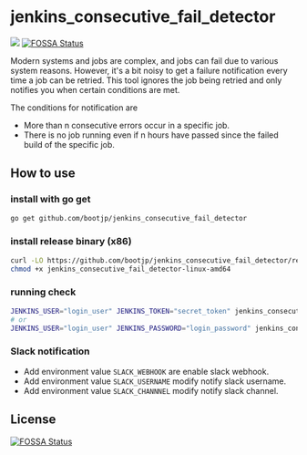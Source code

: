 

# jenkins_consecutive_fail_detector
<a href="https://codeclimate.com/github/bootjp/jenkins_consecutive_fail_detector/maintainability"><img src="https://api.codeclimate.com/v1/badges/73689e32f0fd15762eb6/maintainability" /></a>
[![FOSSA Status](https://app.fossa.com/api/projects/git%2Bgithub.com%2Fbootjp%2Fjenkins_consecutive_fail_detector.svg?type=shield)](https://app.fossa.com/projects/git%2Bgithub.com%2Fbootjp%2Fjenkins_consecutive_fail_detector?ref=badge_shield)


Modern systems and jobs are complex, and jobs can fail due to various system reasons.
However, it's a bit noisy to get a failure notification every time a job can be retried.
This tool ignores the job being retried and only notifies you when certain conditions are met.

The conditions for notification are

- More than n consecutive errors occur in a specific job.
- There is no job running even if n hours have passed since the failed build of the specific job.


## How to use

### install with go get

```bash
go get github.com/bootjp/jenkins_consecutive_fail_detector
```

### install release binary (x86)
```bash
curl -LO https://github.com/bootjp/jenkins_consecutive_fail_detector/releases/latest/download/jenkins_consecutive_fail_detector-linux-amd64
chmod +x jenkins_consecutive_fail_detector-linux-amd64
```

### running check
```bash
JENKINS_USER="login_user" JENKINS_TOKEN="secret_token" jenkins_consecutive_fail_detector -url https://example.com:8080/jenkins
# or 
JENKINS_USER="login_user" JENKINS_PASSWORD="login_password" jenkins_consecutive_fail_detector -url https://example.com:8080/jenkins 
```

### Slack notification

- Add environment value `SLACK_WEBHOOK` are enable slack webhook.
- Add environment value `SLACK_USERNAME` modify notify slack username.
- Add environment value `SLACK_CHANNNEL` modify notify slack channel.


## License
[![FOSSA Status](https://app.fossa.com/api/projects/git%2Bgithub.com%2Fbootjp%2Fjenkins_consecutive_fail_detector.svg?type=large)](https://app.fossa.com/projects/git%2Bgithub.com%2Fbootjp%2Fjenkins_consecutive_fail_detector?ref=badge_large)
